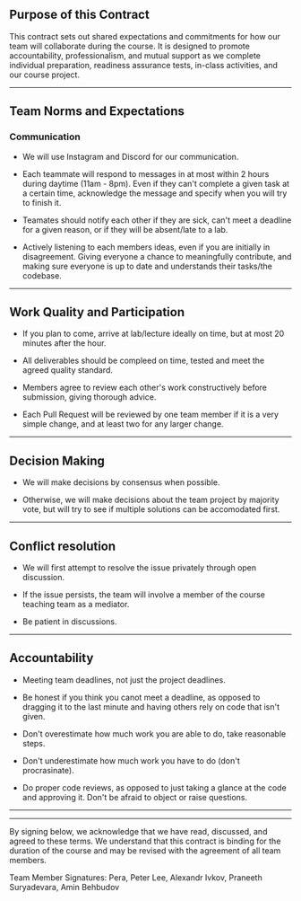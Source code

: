 ## Purpose of this Contract

This contract sets out shared expectations and commitments for how our team will collaborate during the course. It is designed to promote accountability, professionalism, and mutual support as we complete individual preparation, readiness assurance tests, in-class activities, and our course project.

---
## Team Norms and Expectations

### Communication

* We will use Instagram and Discord for our communication.

* Each teammate will respond to messages in at most within 2 hours during daytime (11am - 8pm). Even if they can't complete a given task at a certain time, acknowledge the message and specify when you will try to finish it.

* Teamates should notify each other if they are sick, can't meet a deadline for a given reason, or if they will be absent/late to a lab. 

* Actively listening to each members ideas, even if you are initially in disagreement. Giving everyone a chance to meaningfully contribute, and making sure everyone is up to date and understands their tasks/the codebase.


---

## Work Quality and Participation


* If you plan to come, arrive at lab/lecture ideally on time, but at most 20 minutes after the hour.

* All deliverables should be compleed on time, tested and meet the agreed quality standard.

* Members agree to review each other's work constructively before submission, giving thorough advice.

* Each Pull Request will be reviewed by one team member if it is a very simple change, and at least two for any larger change.

---

## Decision Making

* We will make decisions by consensus when possible.

* Otherwise, we will make decisions about the team project by majority vote, but will try to see if multiple solutions can be accomodated first. 

---
## Conflict resolution

* We will first attempt to resolve the issue privately through open discussion.

* If the issue persists, the team will involve a member of the course teaching team as a mediator.

* Be patient in discussions.

---

## Accountability

* Meeting team deadlines, not just the project deadlines.

* Be honest if you think you canot meet a deadline, as opposed to dragging it to the last minute and having others rely on code that isn't given.

* Don't overestimate how much work you are able to do, take reasonable steps.

* Don't underestimate how much work you have to do (don't procrasinate).

* Do proper code reviews, as opposed to just taking a glance at the code and approving it. Don't be afraid to object or raise questions.

---

---

By signing below, we acknowledge that we have read, discussed, and agreed to these terms. We understand that this contract is binding for the duration of the course and may be revised with the agreement of all team members.

Team Member Signatures:
Pera, Peter Lee, Alexandr Ivkov, Praneeth Suryadevara, Amin Behbudov
